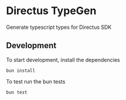 # Directus TypeGen

Generate typescript types for Directus SDK

## Development

To start development, install the dependencies

```shell
bun install
```

To test run the bun tests

```shell
bun test
```
